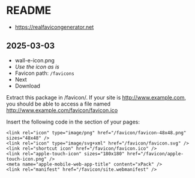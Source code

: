 # README

- https://realfavicongenerator.net

## 2025-03-03

- wall-e-icon.png
- _Use the icon as is_
- Favicon path: `/favicons`
- Next
- Download

Extract this package in <web site>/favicon/. If your site is http://www.example.com, you should be able to access a file named http://www.example.com/favicon/favicon.ico

Insert the following code in the <head> section of your pages:

```
<link rel="icon" type="image/png" href="/favicon/favicon-48x48.png" sizes="48x48" />
<link rel="icon" type="image/svg+xml" href="/favicon/favicon.svg" />
<link rel="shortcut icon" href="/favicon/favicon.ico" />
<link rel="apple-touch-icon" sizes="180x180" href="/favicon/apple-touch-icon.png" />
<meta name="apple-mobile-web-app-title" content="xPack" />
<link rel="manifest" href="/favicon/site.webmanifest" />
```

